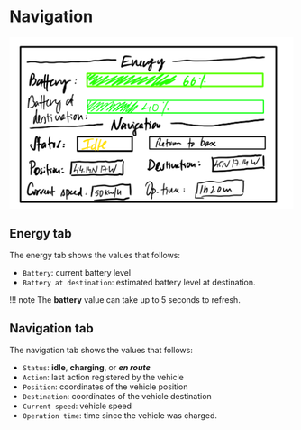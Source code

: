 # Navigation

![navimage](../images/nav.png)

## Energy tab

The energy tab shows the values that follows:

- `Battery`: current battery level
- `Battery at destination`: estimated battery level at destination.

!!! note
    The **battery** value can take up to 5 seconds to refresh.

## Navigation tab

The navigation tab shows the values that follows:

- `Status`: **idle**, **charging**, or ***en route***
- `Action`: last action registered by the vehicle
- `Position`: coordinates of the vehicle position
- `Destination`: coordinates of the vehicle destination
- `Current speed`: vehicle speed
- `Operation time`: time since the vehicle was charged.